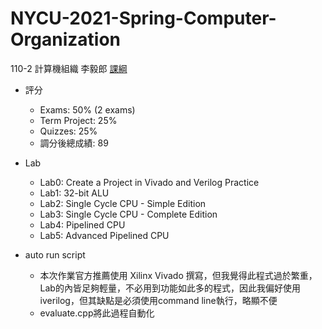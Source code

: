 # NYCU-2021-Spring-Computer-Organization
110-2 計算機組織 李毅郎
[課綱](https://timetable.nycu.edu.tw/?r=main/crsoutline&Acy=110&Sem=2&CrsNo=1181&lang=zh-tw)

- 評分
  - Exams: 50% (2 exams)
  - Term Project: 25%
  - Quizzes: 25%
  - 調分後總成績: 89
- Lab
  - Lab0: Create a Project in Vivado and Verilog Practice
  - Lab1: 32-bit ALU
  - Lab2: Single Cycle CPU - Simple Edition
  - Lab3: Single Cycle CPU - Complete Edition
  - Lab4: Pipelined CPU
  - Lab5: Advanced Pipelined CPU

- auto run script
  - 本次作業官方推薦使用 Xilinx Vivado 撰寫，但我覺得此程式過於繁重，Lab的內皆足夠輕量，不必用到功能如此多的程式，因此我偏好使用iverilog，但其缺點是必須使用command line執行，略顯不便
  - evaluate.cpp將此過程自動化
